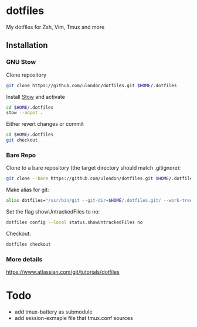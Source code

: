 # dotfiles
My dotfiles for Zsh, Vim, Tmux and more

## Installation
### GNU Stow
Clone repository
```bash
git clone https://github.com/ulondon/dotfiles.git $HOME/.dotfiles
```

Install [Stow](https://www.gnu.org/software/stow) and activate
```bash
cd $HOME/.dotfiles
stow --adpot .
```

Either revert changes or commit
```bash
cd $HOME/.dotfiles
git checkout
```

### Bare Repo
Clone to a bare repository (the target directory should match .gitignore):

```bash
git clone --bare https://github.com/ulondon/dotfiles.git $HOME/.dotfiles.git
```

Make alias for git:

```bash
alias dotfiles="/usr/bin/git --git-dir=$HOME/.dotfiles.git/ --work-tree=$HOME"
```

Set the flag showUntrackedFiles to no:

```bash
dotfiles config --local status.showUntrackedFiles no
```

Checkout:

```bash
dotfiles checkout
```

### More details
https://www.atlassian.com/git/tutorials/dotfiles

# Todo
- add tmux-battery as submodule
- add session-exmaple file that tmux.conf sources
